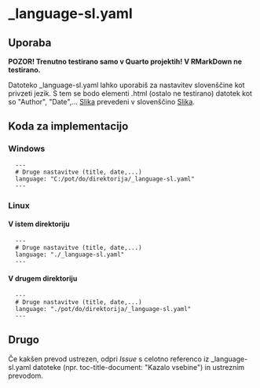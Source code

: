 # \_language-sl.yaml

## Uporaba

**POZOR! Trenutno testirano samo v Quarto projektih! V RMarkDown ne testirano.**

Datoteko \_language-sl.yaml lahko uporabiš za nastavitev slovenščine kot privzeti jezik. S tem se bodo elementi .html (ostalo ne testirano) datotek kot so "Author", "Date",... [Slika](./YAMLphotos/Slika1.png) prevedeni v slovenščino [Slika](./YAMLphotos/Slika2.png).

## Koda za implementacijo

### Windows

```
  ---
  # Druge nastavitve (title, date,...)
  language: "C:/pot/do/direktorija/_language-sl.yaml"
  ---
```

### Linux 

#### V istem direktoriju

```
  ---
  # Druge nastavitve (title, date,...)
  language: "./_language-sl.yaml"
  ---
```

#### V drugem direktoriju

```
  ---
  # Druge nastavitve (title, date,...)
  language: "./pot/do/direktorija/_language-sl.yaml"
  ---
```

## Drugo

Če kakšen prevod ustrezen, odpri *Issue* s celotno referenco iz _language-sl.yaml datoteke (npr. toc-title-document: "Kazalo vsebine") in ustreznim prevodom.